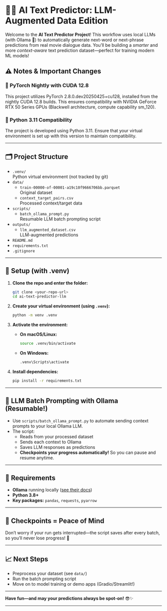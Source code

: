 # 🤖✨ AI Text Predictor: LLM-Augmented Data Edition

Welcome to the **AI Text Predictor Project**! This workflow uses local LLMs (with Ollama 🦙) to automatically generate next-word or next-phrase predictions from real movie dialogue data. You’ll be building a *smarter* and more *context-aware* text prediction dataset—perfect for training modern ML models!

## ⚠️ Notes & Important Changes
### 🧪 PyTorch Nightly with CUDA 12.8
This project utilizes PyTorch 2.8.0.dev20250425+cu128, installed from the nightly CUDA 12.8 builds. This ensures compatibility with NVIDIA GeForce RTX 50 Series GPUs (Blackwell architecture, compute capability sm_120).​

### 🐍 Python 3.11 Compatibility

The project is developed using Python 3.11. Ensure that your virtual environment is set up with this version to maintain compatibility.

---

## 🗂️ Project Structure

- `.venv/`  
  Python virtual environment (not tracked by git)
- `data/`
  - `train-00000-of-00001-a19c10f9666706bb.parquet`  
    Original dataset
  - `context_target_pairs.csv`  
    Processed context/target data
- `scripts/`
  - `batch_ollama_prompt.py`  
    Resumable LLM batch prompting script
- `outputs/`
  - `llm_augmented_dataset.csv`  
    LLM-augmented predictions
- `README.md`
- `requirements.txt`
- `.gitignore`


---

## 🚀 Setup (with .venv)

1. **Clone the repo and enter the folder:**
    ```bash
    git clone <your-repo-url>
    cd ai-text-predictor-llm
    ```

2. **Create your virtual environment (using `.venv`):**
    ```bash
    python -m venv .venv
    ```

3. **Activate the environment:**
    - **On macOS/Linux:**
      ```bash
      source .venv/bin/activate
      ```
    - **On Windows:**
      ```cmd
      .venv\Scripts\activate
      ```

4. **Install dependencies:**
    ```bash
    pip install -r requirements.txt
    ```

---

## 🤖 LLM Batch Prompting with Ollama (Resumable!)

- Use `scripts/batch_ollama_prompt.py` to automate sending context prompts to your local Ollama LLM.
- The script:
    - Reads from your processed dataset
    - Sends each context to Ollama
    - Saves LLM responses as predictions
    - **Checkpoints your progress automatically!** So you can pause and resume anytime.

---

## 🦙 Requirements

- **Ollama** running locally ([see their docs](https://ollama.com/))
- **Python 3.8+**
- **Key packages:** `pandas`, `requests`, `pyarrow`

---

## 💾 Checkpoints = Peace of Mind

Don’t worry if your run gets interrupted—the script saves after every batch, so you’ll never lose progress! 🔁

---

## 📈 Next Steps

- Preprocess your dataset (see `data/`)
- Run the batch prompting script
- Move on to model training or demo apps (Gradio/Streamlit!)

---

**Have fun—and may your predictions always be spot-on!** 😎✨

---

